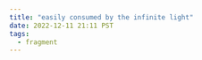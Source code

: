 ```yaml
---
title: "easily consumed by the infinite light"
date: 2022-12-11 21:11 PST
tags:
  - fragment
---
```

